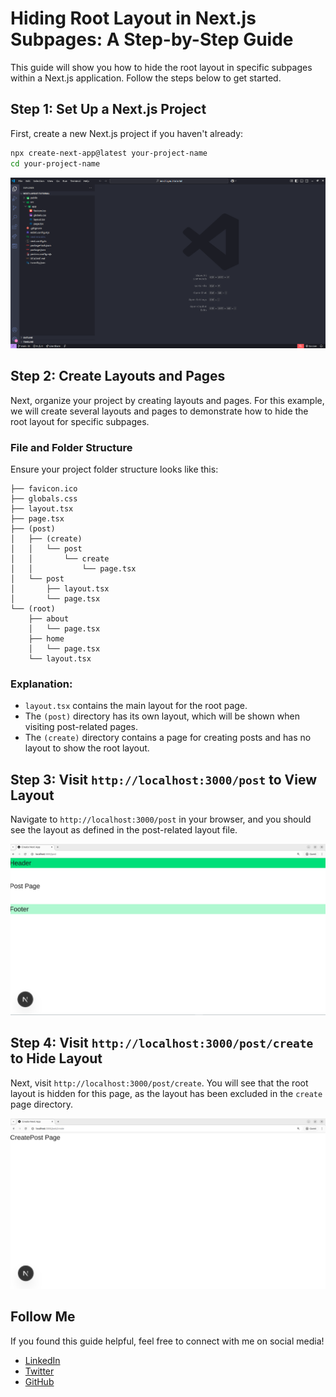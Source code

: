 # Hiding Root Layout in Next.js Subpages: A Step-by-Step Guide

This guide will show you how to hide the root layout in specific subpages within a Next.js application. Follow the steps below to get started.

## Step 1: Set Up a Next.js Project

First, create a new Next.js project if you haven't already:

```bash
npx create-next-app@latest your-project-name
cd your-project-name
```

![Setup Next.js Project](./images/1-2025-03-14_12-19.png)

## Step 2: Create Layouts and Pages

Next, organize your project by creating layouts and pages. For this example, we will create several layouts and pages to demonstrate how to hide the root layout for specific subpages.

### File and Folder Structure

Ensure your project folder structure looks like this:

```
├── favicon.ico
├── globals.css
├── layout.tsx
├── page.tsx
├── (post)
│   ├── (create)
│   │   └── post
│   │       └── create
│   │           └── page.tsx
│   └── post
│       ├── layout.tsx
│       └── page.tsx
└── (root)
    ├── about
    │   └── page.tsx
    ├── home
    │   └── page.tsx
    └── layout.tsx
```

### Explanation:

- `layout.tsx` contains the main layout for the root page.
- The `(post)` directory has its own layout, which will be shown when visiting post-related pages.
- The `(create)` directory contains a page for creating posts and has no layout to show the root layout.

## Step 3: Visit `http://localhost:3000/post` to View Layout

Navigate to `http://localhost:3000/post` in your browser, and you should see the layout as defined in the post-related layout file.

![Post Page Layout](./images/3-2025-03-14_12-32.png)

## Step 4: Visit `http://localhost:3000/post/create` to Hide Layout

Next, visit `http://localhost:3000/post/create`. You will see that the root layout is hidden for this page, as the layout has been excluded in the `create` page directory.

![Create Post Page Without Layout](./images/4-025-03-14_12-32.png)

## Follow Me

If you found this guide helpful, feel free to connect with me on social media!

- [LinkedIn](https://www.linkedin.com/in/sheik-mostafizur/)
- [Twitter](https://x.com/sheikmostafizur)
- [GitHub](https://github.com/sheik-mostafizur)
